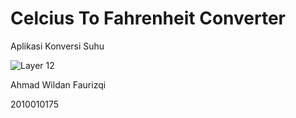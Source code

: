 # Celcius To Fahrenheit Converter
Aplikasi Konversi Suhu

![Layer 12](https://user-images.githubusercontent.com/90718856/198617435-972af3b3-4541-46d2-8ded-8d2176e201ee.png)

Ahmad Wildan Faurizqi

2010010175
